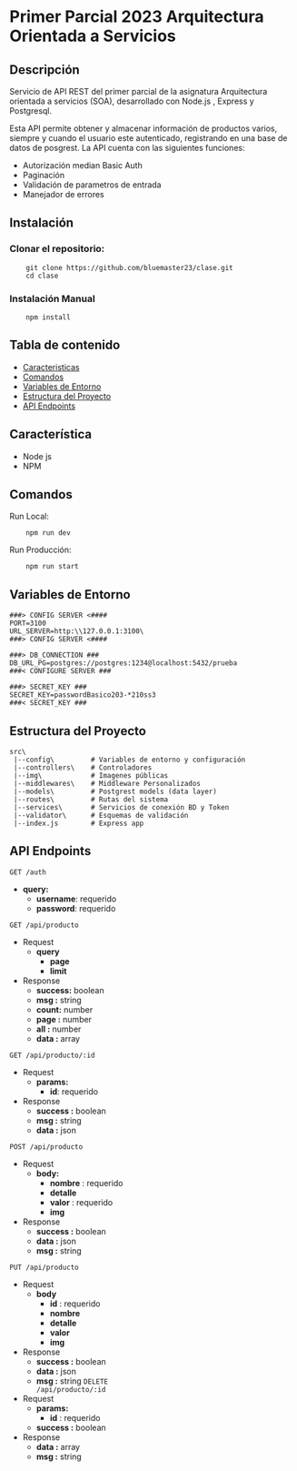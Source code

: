 # Primer Parcial 2023 Arquitectura Orientada a Servicios

## Descripción 

Servicio de API REST del primer parcial de la asignatura Arquitectura orientada a servicios (SOA), desarrollado con Node.js , Express y Postgresql.

Esta API permite obtener y almacenar información de productos varios, siempre y cuando el usuario este autenticado, registrando en una base de datos de posgrest. La API cuenta con las siguientes funciones: 

- Autorización median Basic Auth
- Paginación 
- Validación de parametros de entrada
- Manejador de errores


## Instalación

### Clonar el repositorio:
```
    git clone https://github.com/bluemaster23/clase.git
    cd clase
```

### Instalación Manual

```
    npm install
```

## Tabla de contenido

- [Caracteristicas](#Caracteristicas)
- [Comandos](#Comandos)
- [Variables de Entorno](#Variables-de-Entorno)
- [Estructura del Proyecto](#Estructura-del-Proyecto)
- [API Endpoints](#API-Endpoints)


## Característica
- Node js
- NPM

## Comandos
Run Local:
```
    npm run dev
```
Run Producción:
```
    npm run start
```

## Variables de Entorno
```
###> CONFIG SERVER <####
PORT=3100
URL_SERVER=http:\\127.0.0.1:3100\
###> CONFIG SERVER <####

###> DB_CONNECTION ### 
DB_URL_PG=postgres://postgres:1234@localhost:5432/prueba
###< CONFIGURE SERVER ###

###> SECRET_KEY ###
SECRET_KEY=passwordBasico203-*210ss3
###< SECRET_KEY ###
```

## Estructura del Proyecto

```
src\
 |--config\         # Variables de entorno y configuración 
 |--controllers\    # Controladores 
 |--img\            # Imagenes públicas
 |--middlewares\    # Middleware Personalizados
 |--models\         # Postgrest models (data layer) 
 |--routes\         # Rutas del sistema
 |--services\       # Servicios de conexión BD y Token 
 |--validator\      # Esquemas de validación
 |--index.js        # Express app
```


## API Endpoints

<code>GET /auth</code> 
- **query:** 
    - **username**:  requerido
    - **password**:  requerido

<code>GET /api/producto</code> 
- Request
    - **query**
        - **page**
        - **limit**
- Response
    - **success:** boolean   
    - **msg :** string
    - **count:** number
    - **page :** number
    - **all :** number
    - **data :** array
 
<code>GET /api/producto/:id</code> 
- Request
    - **params:**
        - **id**:  requerido
- Response
    - **success :** boolean
    - **msg :** string
    - **data :** json
    
<code>POST /api/producto</code>
- Request
    - **body:**
        - **nombre** :  requerido
        - **detalle**
        - **valor** :  requerido
        - **img**
- Response
    - **success :** boolean
    - **data :** json
    - **msg :** string 

<code>PUT /api/producto</code>
- Request
    - **body**
        - **id** :  requerido
        - **nombre**
        - **detalle**
        - **valor**
        - **img**
- Response
    - **success :** boolean
    - **data :** json
    - **msg :** string 
<code>DELETE /api/producto/:id</code> 
- Request
    - **params:**
        - **id** : requerido 
    - **success :** boolean
- Response
    - **data :** array
    - **msg :** string 